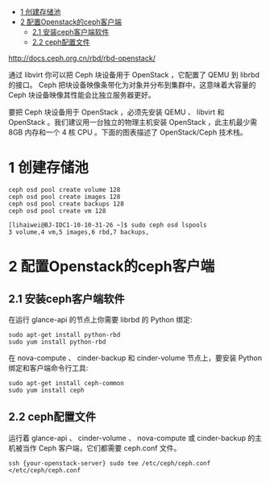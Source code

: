 
<!-- @import "[TOC]" {cmd="toc" depthFrom=1 depthTo=6 orderedList=false} -->

<!-- code_chunk_output -->

* [1 创建存储池](#1-创建存储池)
* [2 配置Openstack的ceph客户端](#2-配置openstack的ceph客户端)
	* [2.1 安装ceph客户端软件](#21-安装ceph客户端软件)
	* [2.2 ceph配置文件](#22-ceph配置文件)

<!-- /code_chunk_output -->


http://docs.ceph.org.cn/rbd/rbd-openstack/

通过 libvirt 你可以把 Ceph 块设备用于 OpenStack ，它配置了 QEMU 到 librbd 的接口。 Ceph 把块设备映像条带化为对象并分布到集群中，这意味着大容量的 Ceph 块设备映像其性能会比独立服务器更好。

要把 Ceph 块设备用于 OpenStack ，必须先安装 QEMU 、 libvirt 和 OpenStack 。我们建议用一台独立的物理主机安装 OpenStack ，此主机最少需 8GB 内存和一个 4 核 CPU 。下面的图表描述了 OpenStack/Ceph 技术栈。

# 1 创建存储池

```
ceph osd pool create volume 128
ceph osd pool create images 128
ceph osd pool create backups 128
ceph osd pool create vm 128

[lihaiwei@BJ-IDC1-10-10-31-26 ~]$ sudo ceph osd lspools
3 volume,4 vm,5 images,6 rbd,7 backups,
```

# 2 配置Openstack的ceph客户端

## 2.1 安装ceph客户端软件

在运行 glance-api 的节点上你需要 librbd 的 Python 绑定: 

```
sudo apt-get install python-rbd
sudo yum install python-rbd
```

在 nova-compute 、 cinder-backup 和 cinder-volume 节点上，要安装 Python 绑定和客户端命令行工具: 

```
sudo apt-get install ceph-common
sudo yum install ceph
```

## 2.2 ceph配置文件

运行着 glance\-api 、 cinder-volume 、 nova-compute 或 cinder-backup 的主机被当作 Ceph 客户端，它们都需要 ceph.conf 文件。

```
ssh {your-openstack-server} sudo tee /etc/ceph/ceph.conf </etc/ceph/ceph.conf
```
